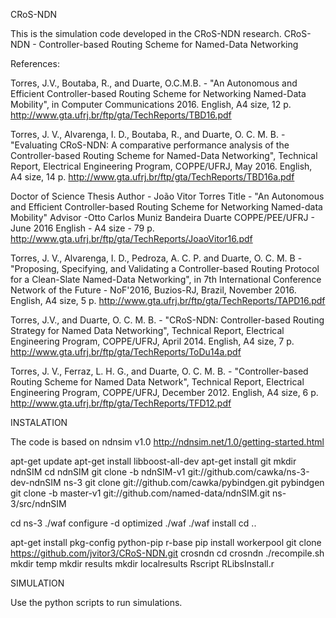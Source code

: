 CRoS-NDN

This is the simulation code developed in the CRoS-NDN research.
CRoS-NDN - Controller-based Routing Scheme for Named-Data Networking

References:

Torres, J.V., Boutaba, R., and Duarte, O.C.M.B. - "An Autonomous and Efficient Controller-based Routing Scheme for Networking Named-Data Mobility", in Computer Communications 2016. 
English, A4 size, 12 p.
http://www.gta.ufrj.br/ftp/gta/TechReports/TBD16.pdf

Torres, J. V., Alvarenga, I. D., Boutaba, R., and Duarte, O. C. M. B. - "Evaluating CRoS-NDN: A comparative performance analysis of the Controller-based Routing Scheme for Named-Data Networking", Technical Report, Electrical Engineering Program, COPPE/UFRJ, May 2016. 
English, A4 size, 14 p.
http://www.gta.ufrj.br/ftp/gta/TechReports/TBD16a.pdf

Doctor of Science Thesis
Author - João Vitor Torres
Title - "An Autonomous and Efficient Controller-based Routing Scheme for Networking Named-data Mobility"
Advisor -Otto Carlos Muniz Bandeira Duarte
COPPE/PEE/UFRJ - June 2016
English - A4 size - 79 p.
http://www.gta.ufrj.br/ftp/gta/TechReports/JoaoVitor16.pdf

Torres, J. V., Alvarenga, I. D., Pedroza, A. C. P. and Duarte, O. C. M. B - "Proposing, Specifying, and Validating a Controller-based Routing Protocol for a Clean-Slate Named-Data Networking", in 7th International Conference Network of the Future - NoF'2016, Buzios-RJ, Brazil, November 2016.
English, A4 size, 5 p.
http://www.gta.ufrj.br/ftp/gta/TechReports/TAPD16.pdf

Torres, J.V., and Duarte, O. C. M. B. - "CRoS-NDN: Controller-based Routing Strategy for Named Data Networking", Technical Report, Electrical Engineering Program, COPPE/UFRJ, April 2014. English, A4 size, 7 p.
http://www.gta.ufrj.br/ftp/gta/TechReports/ToDu14a.pdf

Torres, J. V., Ferraz, L. H. G., and Duarte, O. C. M. B. - "Controller-based Routing Scheme for Named Data Network", Technical Report, Electrical Engineering Program, COPPE/UFRJ, December 2012. 
English, A4 size, 6 p.
http://www.gta.ufrj.br/ftp/gta/TechReports/TFD12.pdf


INSTALATION

The code is based on ndnsim v1.0
http://ndnsim.net/1.0/getting-started.html

apt-get update
apt-get install libboost-all-dev
apt-get install git
mkdir ndnSIM
cd ndnSIM
git clone -b ndnSIM-v1 git://github.com/cawka/ns-3-dev-ndnSIM ns-3
git clone git://github.com/cawka/pybindgen.git pybindgen
git clone -b master-v1 git://github.com/named-data/ndnSIM.git ns-3/src/ndnSIM

cd ns-3
./waf configure -d optimized
./waf
./waf install
cd ..

apt-get install pkg-config python-pip r-base
pip install workerpool
git clone https://github.com/jvitor3/CRoS-NDN.git crosndn
cd crosndn
./recompile.sh
mkdir temp
mkdir results
mkdir localresults
Rscript RLibsInstall.r

SIMULATION

Use the python scripts to run simulations.
